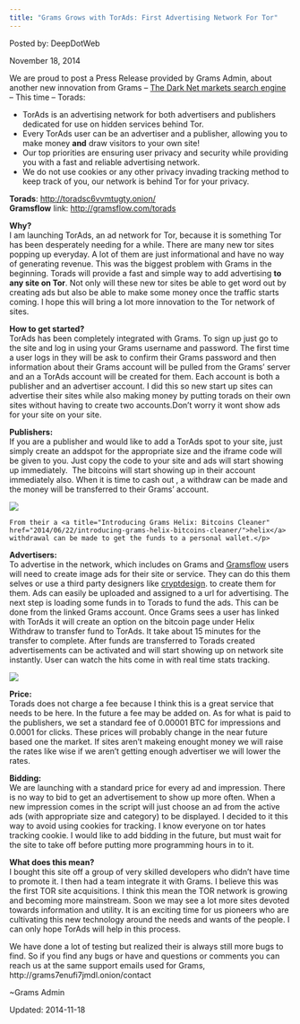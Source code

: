 ```yaml
---
title: "Grams Grows with TorAds: First Advertising Network For Tor"
---
```


Posted by: DeepDotWeb

<span>November 18, 2014</span>

<p>We are proud to post a Press Release provided by Grams Admin, about another new innovation from Grams &#8211; <a href="/2014/04/08/grams-darknetmarkets-search-engine/">The Dark Net markets search engine</a> &#8211; This time &#8211; Torads:</p>
<ul>
<li>TorAds is an advertising network for both advertisers and publishers dedicated for use on hidden services behind Tor.</li>
<li>Every TorAds user can be an advertiser and a publisher, allowing you to make money <strong>and</strong> draw visitors to your own site!</li>
<li>Our top priorities are ensuring user privacy and security while providing you with a fast and reliable advertising network.</li>
<li>We do not use cookies or any other privacy invading tracking method to keep track of you, our network is behind Tor for your privacy.</li>
</ul>
<p><strong>Torads</strong>: <a href="http://toradsc6vvmtugty.onion/" target="_blank">http://toradsc6vvmtugty.onion/</a><br/>
<strong>Gramsflow</strong> link: <a href="http://gramsflow.com/torads" target="_blank">http://gramsflow.com/torads</a></p>
<p><strong> Why?</strong><br/>
    I am launching TorAds, an ad network for Tor, because it is something Tor has been desperately needing for a while. There are many new tor sites popping up everyday. A lot of them are just informational and have no way of generating revenue. This was the biggest problem with Grams in the beginning. Torads will provide a fast and simple way to add advertising <strong>to any site on Tor</strong>. Not only will these new tor sites be able to get word out by creating ads but also be able to make some money once the traffic starts coming. I hope this will bring a lot more innovation to the Tor network of sites.</p>
<p><strong> How to get started?</strong><br/>
    TorAds has been completely integrated with Grams. To sign up just go to the site and log in using your Grams username and password. The first time a user logs in they will be ask to confirm their Grams password and then information about their Grams account will be pulled from the Grams&#8217; server and an a TorAds account will be created for them. Each account is both a publisher and an advertiser account. I did this so new start up sites can advertise their sites while also making money by putting torads on their own sites without having to create two accounts.Don&#8217;t worry it wont show ads for your site on your site.</p>
<p><strong> Publishers:</strong><br/>
    If you are a publisher and would like to add a TorAds spot to your site, just simply create an addspot for the appropriate size and the iframe code will be given to you. Just copy the code to your site and ads will start showing up immediately.  The bitcoins will start showing up in their account immediately also. When it is time to cash out , a withdraw can be made and the money will be transferred to their Grams&#8217; account.</p>
<img src="https://G-I-R.github.io/deepdotweb/imgs/2014/11/pdmaz.jpg" />

    From their a <a title="Introducing Grams Helix: Bitcoins Cleaner" href="2014/06/22/introducing-grams-helix-bitcoins-cleaner/">helix</a> withdrawal can be made to get the funds to a personal wallet.</p>
<p><strong> Advertisers:</strong><br/>
    To advertise in the network, which includes on Grams and <a title="Grams Flow: Easy access to Hidden Sites" href="2014/06/07/grams-flow-easy-access-hidden-sites/">Gramsflow</a> users will need to create image ads for their site or service. They can do this them selves or use a third party designers like <a title="Introducing Crypt Design: DarkNet Design Services!" href="2014/06/04/introducing-crypt-design-darknet-design-services/">cryptdesign</a>. to create them for them. Ads can easily be uploaded and assigned to a url for advertising. The next step is loading some funds in to Torads to fund the ads. This can be done from the linked Grams account. Once Grams sees a user has linked with TorAds it will create an option on the bitcoin page under Helix Withdraw to transfer fund to TorAds. It take about 15 minutes for the transfer to complete. After funds are transferred to Torads created advertisements can be activated and will start showing up on network site instantly. User can watch the hits come in with real time stats tracking.</p>
<img src="https://G-I-R.github.io/deepdotweb/imgs/2014/11/advertisers.png" />

<p><strong> Price:</strong><br/>
    Torads does not charge a fee because I think this is a great service that needs to be here. In the future a fee may be added on. As for what is paid to the publishers, we set a standard fee of 0.00001 BTC for impressions and 0.0001 for clicks. These prices will probably change in the near future based one the market. If sites aren&#8217;t makeing enought money we will raise the rates like wise if we aren&#8217;t getting enough advertiser we will lower the rates.</p>
<p><strong> Bidding:</strong><br/>
    We are launching with a standard price for every ad and impression. There is no way to bid to get an advertisement to show up more often. When a new impression comes in the script will just choose an ad from the active ads (with appropriate size and category) to be displayed. I decided to it this way to avoid using cookies for tracking. I know everyone on tor hates tracking cookie. I would like to add bidding in the future, but must wait for the site to take off before putting more programming hours in to it.</p>
<p><strong> What does this mean?</strong><br/>
    I bought this site off a group of very skilled developers who didn&#8217;t have time to promote it. I then had a team integrate it with Grams. I believe this was the first TOR site acquisitions. I think this mean the TOR network is growing and becoming more mainstream. Soon we may see a lot more sites devoted towards information and utility. It is an exciting time for us pioneers who are cultivating this new technology around the needs and wants of the people. I can only hope TorAds will help in this process.</p>
<p>We have done a lot of testing but realized their is always still more bugs to find. So if you find any bugs or have and questions or comments you can reach us at the same support emails used for Grams,<br/>
    http://grams7enufi7jmdl.onion/<wbr/>contact</p>
<p>~Grams Admin</p>

Updated: 2014-11-18
    
